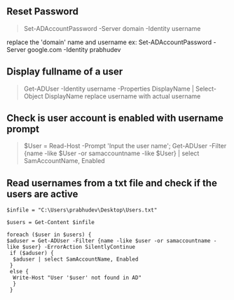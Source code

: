 ## Reset Password
>Set-ADAccountPassword -Server domain -Identity username

replace the 'domain' name and username ex: Set-ADAccountPassword -Server google.com -Identity prabhudev

## Display fullname of a user 
>Get-ADUser -Identity username -Properties DisplayName | Select-Object DisplayName
replace username with actual username

## Check is user account is enabled with username prompt
>$User = Read-Host -Prompt 'Input the user name'; Get-ADUser -Filter {name -like $User -or samaccountname -like $User} | select SamAccountName, Enabled

## Read usernames from a txt file and check if the users are active
```
$infile = "C:\Users\prabhudev\Desktop\Users.txt"

$users = Get-Content $infile  

foreach ($user in $users) { 
$aduser = Get-ADUser -Filter {name -like $user -or samaccountname -like $user} -ErrorAction SilentlyContinue
 if ($aduser) {
  $aduser | select SamAccountName, Enabled
 } 
 else { 
  Write-Host "User '$user' not found in AD"
  }
 }
```
